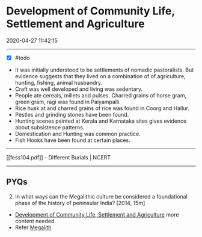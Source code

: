 # Development of Community Life, Settlement and Agriculture
2020-04-27 11:42:15
            
---

- [x] #todo 
- It was initially understood to be settlements of nomadic pastoralists. But evidence suggests that they lived on a combination of of agriculture, hunting, fishing, animal husbandry.
- Craft was well developed and living was sedentary.
- People ate cereals, millets and pulses. Charred grains of horse gram, green gram, ragi was found in Paiyampalli.
- Rice husk at and charred grains of rice was found in Coorg and Hallur.
- Pestles and grinding stones have been found. 
- Hunting scenes painted at Kerala and Karnataka sites gives evidence about subsistence patterns.
- Domestication and Hunting was common practice.
- Fish Hooks have been found at certain places.

---
[[fess104.pdf]] - Different Burials | NCERT

---

## PYQs

2. In what ways can the Megalithic culture be considered a foundational phase of the history of peninsular India? [2014, 15m]
-   [Development of Community Life, Settlement and Agriculture](onenote:[[Development]]%20of%20Community%20Life,%20Settlement%20and%20Agriculture&section-id={B8B19AAA-7349-4B9E-8667-DD2BA2EDC05C}&page-id={1D2F609C-2E98-40A5-BD13-5F8E03E88996}&end&base-path=https://d.docs.live.net/bbc8be5bd337910c/Documents/History%20Optional/Ancient%20History/Part%20I/Megalithic%20Culture.one) more content needed
-   Refer [Megalith](onenote:....Things%20to%20Note.one#Megalith&section-id={DFAC8016-FF28-45C2-BD61-9F262527F659}&page-id={1DC85863-04B6-43AF-8D4E-EBB7C9599E7A}&end&base-path=https://d.docs.live.net/bbc8be5bd337910c/Documents/History%20Optional)
